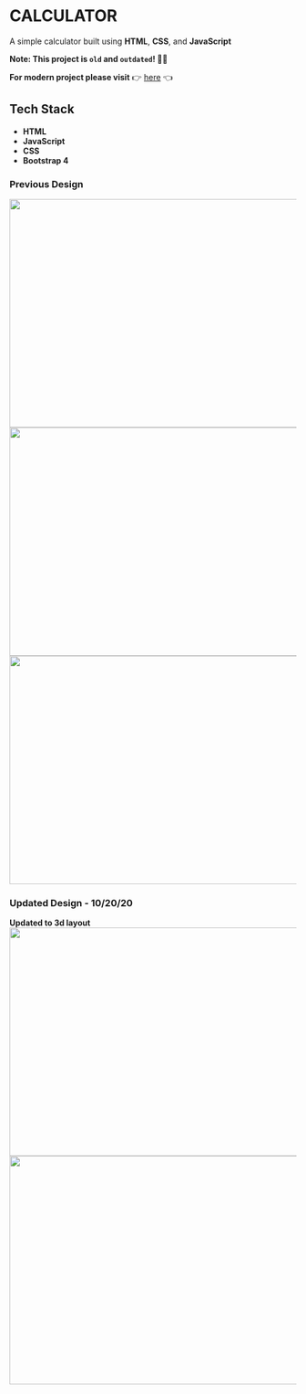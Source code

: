 # CALCULATOR

A simple calculator built using **HTML**, **CSS**, and **JavaScript**

**Note: This project is `old` and `outdated`! :no_good_man:**


**For modern project please visit**
  :point_right: [here](https://github.com/cbedroid) :point_left:



## Tech Stack
- **HTML**
- **JavaScript**
- **CSS**
- **Bootstrap 4**


### Previous Design

<span align='center'>
  <img src="https://raw.github.com/cbedroid/calculator/master/github/screenshot1.png" width="600" height="400"><br/>
  <img src="https://raw.github.com/cbedroid/calculator/master/github/screenshot2.png" width="600" height="400"><br/>
  <img src="https://raw.github.com/cbedroid/calculator/master/github/screenshot3.png" width="600" height="400">
</span>


### Updated Design - 10/20/20

**Updated to 3d layout**
<span align='center'>
  <img src="https://raw.github.com/cbedroid/calculator/master/github/screenshot4.png" width="600" height="400"><br/>
  <img src="https://raw.github.com/cbedroid/calculator/master/github/screenshot5.png" width="600" height="400"><br/>
</span>



